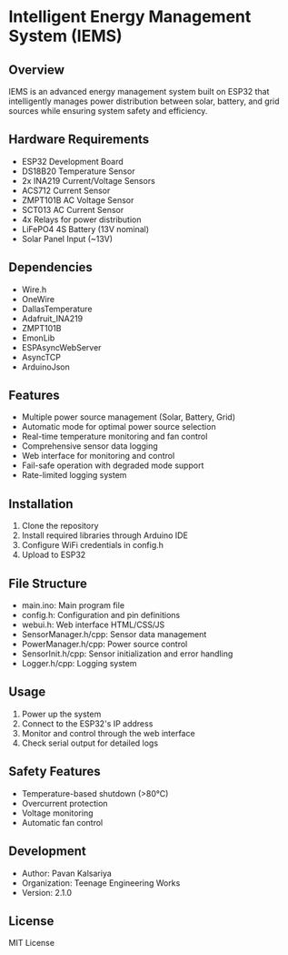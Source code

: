 # Intelligent Energy Management System (IEMS)

## Overview
IEMS is an advanced energy management system built on ESP32 that intelligently manages power distribution between solar, battery, and grid sources while ensuring system safety and efficiency.

## Hardware Requirements
- ESP32 Development Board
- DS18B20 Temperature Sensor
- 2x INA219 Current/Voltage Sensors
- ACS712 Current Sensor
- ZMPT101B AC Voltage Sensor
- SCT013 AC Current Sensor
- 4x Relays for power distribution
- LiFePO4 4S Battery (13V nominal)
- Solar Panel Input (~13V)

## Dependencies
- Wire.h
- OneWire
- DallasTemperature
- Adafruit_INA219
- ZMPT101B
- EmonLib
- ESPAsyncWebServer
- AsyncTCP
- ArduinoJson

## Features
- Multiple power source management (Solar, Battery, Grid)
- Automatic mode for optimal power source selection
- Real-time temperature monitoring and fan control
- Comprehensive sensor data logging
- Web interface for monitoring and control
- Fail-safe operation with degraded mode support
- Rate-limited logging system

## Installation
1. Clone the repository
2. Install required libraries through Arduino IDE
3. Configure WiFi credentials in config.h
4. Upload to ESP32

## File Structure
- main.ino: Main program file
- config.h: Configuration and pin definitions
- webui.h: Web interface HTML/CSS/JS
- SensorManager.h/cpp: Sensor data management
- PowerManager.h/cpp: Power source control
- SensorInit.h/cpp: Sensor initialization and error handling
- Logger.h/cpp: Logging system

## Usage
1. Power up the system
2. Connect to the ESP32's IP address
3. Monitor and control through the web interface
4. Check serial output for detailed logs

## Safety Features
- Temperature-based shutdown (>80°C)
- Overcurrent protection
- Voltage monitoring
- Automatic fan control

## Development
- Author: Pavan Kalsariya
- Organization: Teenage Engineering Works
- Version: 2.1.0

## License
MIT License
